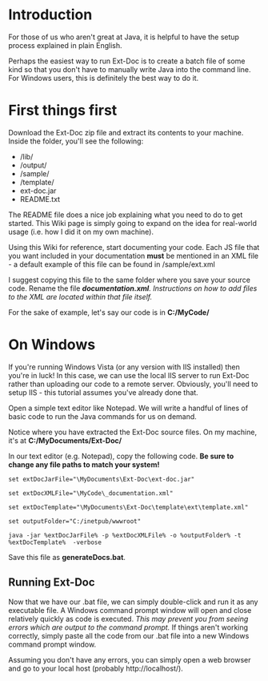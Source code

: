 # Introduction #

For those of us who aren't great at Java, it is helpful to have the setup process explained in plain English.

Perhaps the easiest way to run Ext-Doc is to create a batch file of some kind so that you don't have to manually write Java into the command line. For Windows users, this is definitely the best way to do it.

# First things first #

Download the Ext-Doc zip file and extract its contents to your machine. Inside the folder, you'll see the following:
  * /lib/
  * /output/
  * /sample/
  * /template/
  * ext-doc.jar
  * README.txt

The README file does a nice job explaining what you need to do to get started. This Wiki page is simply going to expand on the idea for real-world usage (i.e. how I did it on my own machine).

Using this Wiki for reference, start documenting your code. Each JS file that you want included in your documentation **must** be mentioned in an XML file - a default example of this file can be found in /sample/ext.xml

I suggest copying this file to the same folder where you save your source code. Rename the file _**documentation.xml**. Instructions on how to add files to the XML are located within that file itself._

For the sake of example, let's say our code is in **C:/MyCode/**

# On Windows #

If you're running Windows Vista (or any version with IIS installed) then you're in luck! In this case, we can use the local IIS server to run Ext-Doc rather than uploading our code to a remote server. Obviously, you'll need to setup IIS - this tutorial assumes you've already done that.

Open a simple text editor like Notepad. We will write a handful of lines of basic code to run the Java commands for us on demand.

Notice where you have extracted the Ext-Doc source files. On my machine, it's at **C:/MyDocuments/Ext-Doc/**

In our text editor (e.g. Notepad), copy the following code. **Be sure to change any file paths to match your system!**

```
set extDocJarFile="\MyDocuments\Ext-Doc\ext-doc.jar"

set extDocXMLFile="\MyCode\_documentation.xml"

set extDocTemplate="\MyDocuments\Ext-Doc\template\ext\template.xml"

set outputFolder="C:/inetpub/wwwroot"

java -jar %extDocJarFile% -p %extDocXMLFile% -o %outputFolder% -t %extDocTemplate%  -verbose
```

Save this file as **generateDocs.bat**.

## Running Ext-Doc ##

Now that we have our .bat file, we can simply double-click and run it as any executable file. A Windows command prompt window will open and close relatively quickly as code is executed. _This may prevent you from seeing errors which are output to the command prompt._ If things aren't working correctly, simply paste all the code from our .bat file into a new Windows command prompt window.

Assuming you don't have any errors, you can simply open a web browser and go to your local host (probably http://localhost/).